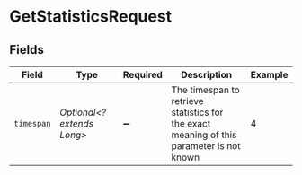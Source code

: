 # GetStatisticsRequest


## Fields

| Field                                                                                     | Type                                                                                      | Required                                                                                  | Description                                                                               | Example                                                                                   |
| ----------------------------------------------------------------------------------------- | ----------------------------------------------------------------------------------------- | ----------------------------------------------------------------------------------------- | ----------------------------------------------------------------------------------------- | ----------------------------------------------------------------------------------------- |
| `timespan`                                                                                | *Optional<? extends Long>*                                                                | :heavy_minus_sign:                                                                        | The timespan to retrieve statistics for<br/>the exact meaning of this parameter is not known<br/> | 4                                                                                         |